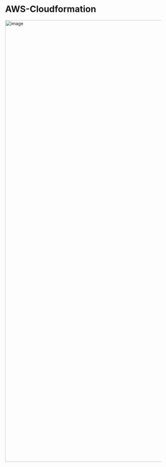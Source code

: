 # AWS-Cloudformation

<img width="1425" alt="image" src="https://github.com/user-attachments/assets/90723e41-cd19-4fab-b37f-696ce689111c" />
